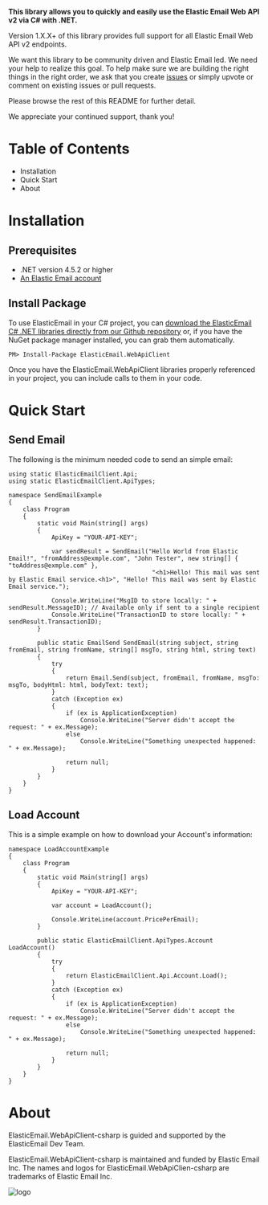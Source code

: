 **This library allows you to quickly and easily use the Elastic Email Web API v2 via C# with .NET.**

Version 1.X.X+ of this library provides full support for all Elastic Email Web API v2 endpoints.

We want this library to be community driven and Elastic Email led. We need your help to realize this goal. To help make sure we are building the right things in the right order, we ask that you create [issues](https://github.com/ElasticEmail/ElasticEmail.WebApiClient-csharp/issues) or simply upvote or comment on existing issues or pull requests.

Please browse the rest of this README for further detail.

We appreciate your continued support, thank you!

# Table of Contents #
* Installation
* Quick Start
* About

# Installation #
## Prerequisites ##
* .NET version 4.5.2 or higher
* [An Elastic Email account](https://elasticemail.com/account/)
## Install Package ##
To use ElasticEmail in your C# project, you can [download the ElasticEmail C# .NET libraries directly from our Github repository](https://github.com/ElasticEmail/ElasticEmail.WebApiClient-csharp) or, if you have the NuGet package manager installed, you can grab them automatically.

```
PM> Install-Package ElasticEmail.WebApiClient
```

Once you have the ElasticEmail.WebApiClient libraries properly referenced in your project, you can include calls to them in your code. 

# Quick Start #
## Send Email ##
The following is the minimum needed code to send an simple email:

```
using static ElasticEmailClient.Api;
using static ElasticEmailClient.ApiTypes;

namespace SendEmailExample
{
    class Program
    {
        static void Main(string[] args)
        {
            ApiKey = "YOUR-API-KEY";

            var sendResult = SendEmail("Hello World from Elastic Email!", "fromAddress@exmple.com", "John Tester", new string[] { "toAddress@exmple.com" },
                                        "<h1>Hello! This mail was sent by Elastic Email service.<h1>", "Hello! This mail was sent by Elastic Email service.");

            Console.WriteLine("MsgID to store locally: " + sendResult.MessageID); // Available only if sent to a single recipient
            Console.WriteLine("TransactionID to store locally: " + sendResult.TransactionID);
        }
		
        public static EmailSend SendEmail(string subject, string fromEmail, string fromName, string[] msgTo, string html, string text)
        {
            try
            {
                return Email.Send(subject, fromEmail, fromName, msgTo: msgTo, bodyHtml: html, bodyText: text);
            }
            catch (Exception ex)
            {
                if (ex is ApplicationException)
                    Console.WriteLine("Server didn't accept the request: " + ex.Message);
                else
                    Console.WriteLine("Something unexpected happened: " + ex.Message);

                return null;
            }
        }
    }
}
```
## Load Account ##
This is a simple example on how to download your Account's information:
```
namespace LoadAccountExample
{
    class Program
    {
        static void Main(string[] args)
        {
            ApiKey = "YOUR-API-KEY";

            var account = LoadAccount();

            Console.WriteLine(account.PricePerEmail);
        }
		
        public static ElasticEmailClient.ApiTypes.Account LoadAccount()
        {
            try
            {
                return ElasticEmailClient.Api.Account.Load();
            }
            catch (Exception ex)
            {
                if (ex is ApplicationException)
                    Console.WriteLine("Server didn't accept the request: " + ex.Message);
                else
                    Console.WriteLine("Something unexpected happened: " + ex.Message);

                return null;
            }
        }
    }
}
```
# About #
ElasticEmail.WebApiClient-csharp is guided and supported by the ElasticEmail Dev Team.

ElasticEmail.WebApiClient-csharp is maintained and funded by Elastic Email Inc. The names and logos for ElasticEmail.WebApiClien-csharp are trademarks of Elastic Email Inc.

![logo](https://elasticemail.com/files/ee_200x200.png )